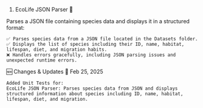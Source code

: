 1. EcoLife JSON Parser 🌿

Parses a JSON file containing species data and displays it in a structured format:

    ✅ Parses species data from a JSON file located in the Datasets folder.
    ✅ Displays the list of species including their ID, name, habitat, lifespan, diet, and migration habits.
    ❌ Handles errors gracefully, including JSON parsing issues and unexpected runtime errors.

🆕 Changes & Updates
📅 Feb 25, 2025

    Added Unit Tests for:
    EcoLife JSON Parser: Parses species data from JSON and displays structured information about species including ID, name, habitat, lifespan, diet, and migration.


